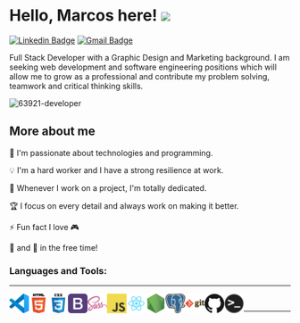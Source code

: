 # Hello, Marcos here! <img src="https://raw.githubusercontent.com/MartinHeinz/MartinHeinz/master/wave.gif" width="29px"> 
[![Linkedin Badge](https://img.shields.io/badge/-Marcos%20Vinicius-6633cc?style=flat-square&logo=Linkedin&logoColor=white&link=https://www.linkedin.com/in/mvnulman/)](https://www.linkedin.com/in/mvnulman/) 
[![Gmail Badge](https://img.shields.io/badge/-mvsouza7@gmail.com-6633cc?style=flat-square&logo=Gmail&logoColor=white&link=mailto:mvsouza7@gmail.com)](mailto:mvsouza7@gmail.com)

Full Stack Developer with a Graphic Design and Marketing background. I am seeking web development and software engineering positions which will allow me to grow as a professional and contribute my problem solving, teamwork and critical thinking skills.

![63921-developer](https://user-images.githubusercontent.com/63374582/135618386-fdbab081-3e36-4559-9ab6-d20229f59cfd.gif)


## More about me

🚀 I'm passionate about technologies and programming.  <br>

💡 I'm a hard worker and I have a strong resilience at work.  <br>

🎯 Whenever I work on a project, I'm totally dedicated.  <br>

🏆 I focus on every detail and always work on making it better.  <br>

⚡ Fun fact I love 🎮

🎸 and 📸 in the free time! 


### Languages and Tools:
---
<img align="left" alt="Visual Studio Code" width="35px" src="https://raw.githubusercontent.com/github/explore/80688e429a7d4ef2fca1e82350fe8e3517d3494d/topics/visual-studio-code/visual-studio-code.png" />
<img align="left" alt="HTML5" width="35px" src="https://raw.githubusercontent.com/github/explore/80688e429a7d4ef2fca1e82350fe8e3517d3494d/topics/html/html.png" />
<img align="left" alt="CSS3" width="35px" src="https://raw.githubusercontent.com/github/explore/80688e429a7d4ef2fca1e82350fe8e3517d3494d/topics/css/css.png" />
<img align="left" alt ="BootStrap"width="35px" src="https://raw.githubusercontent.com/github/explore/80688e429a7d4ef2fca1e82350fe8e3517d3494d/topics/bootstrap/bootstrap.png"/>
<img align="left" alt="Sass" width="35px" src="https://raw.githubusercontent.com/github/explore/80688e429a7d4ef2fca1e82350fe8e3517d3494d/topics/sass/sass.png" />
<img align="left" alt="JavaScript" width="35px" src="https://raw.githubusercontent.com/github/explore/80688e429a7d4ef2fca1e82350fe8e3517d3494d/topics/javascript/javascript.png" /><img align="left" alt="React" width="35px" src="https://raw.githubusercontent.com/github/explore/80688e429a7d4ef2fca1e82350fe8e3517d3494d/topics/react/react.png" />
<img align="left" alt="Node.js" width="35px" src="https://raw.githubusercontent.com/github/explore/80688e429a7d4ef2fca1e82350fe8e3517d3494d/topics/nodejs/nodejs.png" />
<img align="left" alt="PostgreSQL" width="35px" src="https://raw.githubusercontent.com/github/explore/80688e429a7d4ef2fca1e82350fe8e3517d3494d/topics/postgresql/postgresql.png" />
<img align="left" alt="Git" width="35px" src="https://raw.githubusercontent.com/github/explore/80688e429a7d4ef2fca1e82350fe8e3517d3494d/topics/git/git.png" />
<img align="left" alt="GitHub" width="35px" src="https://raw.githubusercontent.com/github/explore/78df643247d429f6cc873026c0622819ad797942/topics/github/github.png" />
<img align="left" alt="Terminal" width="35px" src="https://raw.githubusercontent.com/github/explore/80688e429a7d4ef2fca1e82350fe8e3517d3494d/topics/terminal/terminal.png" /> <br>

---
